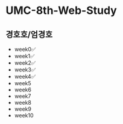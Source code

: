 # UMC-8th-Web-Study

## 경호호/엄경호
- week0✅
- week1✅
- week2✅
- week3✅
- week4✅
- week5
- week6
- week7
- week8
- week9
- week10
